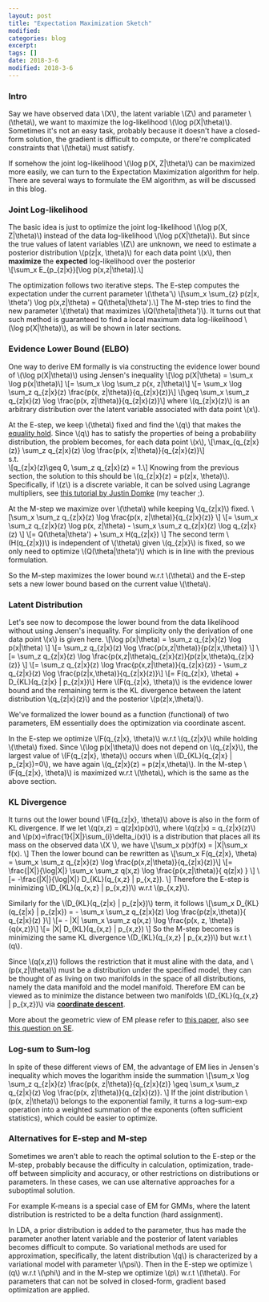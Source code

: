 ```yaml
---
layout: post
title: "Expectation Maximization Sketch"
modified:
categories: blog
excerpt:
tags: []
date: 2018-3-6
modified: 2018-3-6
---
```


### Intro
Say we have observed data \\(X\\), the latent variable \\(Z\\) and parameter \\(\theta\\), we want to maximize the log-likelihood \\(\log p(X\|\theta)\\).  Sometimes it's not an easy task, probably because it doesn't have a closed-form solution, the gradient is difficult to compute, or there're complicated constraints that \\(\theta\\) must satisfy. 

If somehow the joint log-likelihood \\(\log p(X, Z\|\theta)\\) can be maximized more easily, we can turn to the Expectation Maximization algorithm for help. There are several ways to formulate the EM algorithm, as will be discussed in this blog.

### Joint Log-likelihood
The basic idea is just to optimize the joint log-likelihood \\(\log p(X, Z\|\theta)\\) instead of the data log-likelihood \\(\log p(X\|\theta)\\). But since the true values of latent variables \\(Z\\) are unknown, we need to estimate a posterior distribution \\(p(z\|x, \theta)\\) for each data point \\(x\\), then **maximize** the **expected** log-likelihood over the posterior  
\\[\sum_x E_{p_{z\|x}}[\log p(x,z|\theta)].\\]  

The optimization follows two iterative steps. The E-step computes the expectation under the current parameter \\(\theta'\\)
\\[\sum_x \sum_{z} p(z\|x, \theta') \log p(x,z|\theta) = Q(\theta|\theta').\\]
The M-step tries to find the new parameter \\(\theta\\) that maximizes \\(Q(\theta|\theta')\\). It turns out that such method is guaranteed to find a local maximum data log-likelihood \\(\log p(X\|\theta)\\), as will be shown in later sections.

### Evidence Lower Bound (ELBO)
One way to derive EM formally is via constructing the evidence lower bound of \\(\log p(X\|\theta)\\) using Jensen's inequality
\\[\log p(X\|\theta) = \sum_x \log p(x\|\theta)\\]
\\[= \sum_x \log \sum_z p(x, z\|\theta)\\]
\\[= \sum_x \log \sum_z q_{z\|x}(z) \frac{p(x, z\|\theta)}{q_{z\|x}(z)}\\]
\\[\geq \sum_x \sum_z q_{z\|x}(z) \log \frac{p(x, z\|\theta)}{q_{z\|x}(z)}\\]
where \\(q_{z\|x}(z)\\) is an arbitrary distribution over the latent variable associated with data point \\(x\\).

At the E-step, we keep \\(\theta\\) fixed and find the \\(q\\) that makes the [equality hold](https://en.wikipedia.org/wiki/Jensen%27s_inequality#Information_theory). Since \\(q\\) has to satisfy the properties of being a probability distribution, the problem becomes, for each data point \\(x\\),
\\[\max_{q_{z\|x}(z)} \sum_z q_{z\|x}(z) \log \frac{p(x, z\|\theta)}{q_{z\|x}(z)}\\]  
s.t.  
\\[q_{z\|x}(z)\geq 0, \sum_z q_{z\|x}(z) = 1.\\]
Knowing from the previous section, the solution to this should be \\(q_{z\|x}(z) = p(z\|x, \theta)\\). Specifically, if \\(z\\) is a discrete variable, it can be solved using Lagrange multipliers, see [this tutorial by Justin Domke](https://www.ics.uci.edu/~smyth/courses/cs274/readings/domke_notes_on_EM.pdf) (my teacher ;).

At the M-step we maximize over \\(\theta\\) while keeping \\(q_{z\|x}\\) fixed.
\\[\sum_x \sum_z q_{z\|x}(z) \log \frac{p(x, z\|\theta)}{q_{z\|x}(z)} \\]
\\[= \sum_x \sum_z q_{z\|x}(z) \log p(x, z\|\theta) - \sum_x \sum_z q_{z\|x}(z) \log q_{z\|x}(z) \\]
\\[= Q(\theta|\theta') + \sum_x H(q_{z\|x}) \\]
The second term \\(H(q_{z\|x})\\) is independent of \\(\theta\\) given \\(q_{z\|x}\\) is fixed, so we only need to optimize \\(Q(\theta|\theta')\\) which is in line with the previous formulation.

So the M-step maximizes the lower bound w.r.t \\(\theta\\) and the E-step sets a new lower bound based on the current value \\(\theta\\).

### Latent Distribution
Let's see now to decompose the lower bound from the data likelihood without using Jensen's inequality. For simplicity only the derivation of one data point \\(x\\) is given here.
\\[\log p(x\|\theta) = \sum_z q_{z\|x}(z) \log p(x\|\theta) \\]
\\[= \sum_z q_{z\|x}(z) \log \frac{p(x,z\|\theta)}{p(z\|x,\theta)} \\]
\\[= \sum_z q_{z\|x}(z) \log \frac{p(x,z\|\theta)q_{z\|x}(z)}{p(z\|x,\theta)q_{z\|x}(z)} \\]
\\[= \sum_z q_{z\|x}(z) \log \frac{p(x,z\|\theta)}{q_{z\|x}(z)} - \sum_z q_{z\|x}(z) \log \frac{p(z\|x,\theta)}{q_{z\|x}(z)}\\]
\\[= F(q_{z\|x}, \theta) + D_{KL}(q_{z\|x} \| p_{z\|x})\\]
Here \\(F(q_{z\|x}, \theta)\\) is the evidence lower bound and the remaining term is the KL divergence between the latent distribution \\(q_{z\|x}(z)\\) and the posterior \\(p(z\|x,\theta)\\). 

We've formalized the lower bound as a function (functional) of two parameters, EM essentially does the optimization via coordinate ascent. 

In the E-step we optimize \\(F(q_{z\|x}, \theta)\\) w.r.t \\(q_{z\|x}\\) while holding \\(\theta\\) fixed. Since \\(\log p(x\|\theta)\\) does not depend on \\(q_{z\|x}\\), the largest value of \\(F(q_{z\|x}, \theta)\\) occurs when \\(D_{KL}(q_{z\|x} \| p_{z\|x})=0\\), we have again \\(q_{z\|x}(z) = p(z\|x,\theta)\\). In the M-step \\(F(q_{z\|x}, \theta)\\) is maximized w.r.t \\(\theta\\), which is the same as the above section.

### KL Divergence
It turns out the lower bound \\(F(q_{z\|x}, \theta)\\) above is also in the form of KL divergence. If we let \\(q(x,z) = q(z\|x)p(x)\\), where \\(q(z\|x) = q_{z\|x}(z)\\) and \\(p(x)=\frac{1}{\|X\|}\sum_{i}\delta_i(x)\\) is a distribution that places all its mass on the observed data \\(X \\), we have
\\[\sum_x p(x)f(x) = \|X\|\sum_x f(x). \\]
Then the lower bound can be rewritten as 
\\[\sum_x F(q_{z\|x}, \theta) = \sum_x \sum_z q_{z\|x}(z) \log \frac{p(x,z\|\theta)}{q_{z\|x}(z)}\\]
\\[= \frac{\|X\|}{\log\|X\|} \sum_x \sum_z q(x,z) \log \frac{p(x,z\|\theta)}{ q(z\|x) } \\]
\\[= -\frac{\|X\|}{\log\|X\|} D_{KL}(q_{x,z} \| p_{x,z}). \\]
Therefore the E-step is minimizing \\(D_{KL}(q_{x,z} \| p_{x,z})\\) w.r.t \\(p_{x,z}\\).

Similarly for the \\(D_{KL}(q_{z\|x} \| p_{z\|x})\\) term, it follows
\\[\sum_x D_{KL}(q_{z\|x} \| p_{z\|x}) = - \sum_x \sum_z q_{z\|x}(z) \log \frac{p(z\|x,\theta)}{ q_{z\|x}(z) }\\]
\\[= - \|X\| \sum_x \sum_z q(x,z) \log \frac{p(x, z, \theta)}{q(x,z)}\\]
\\[= \|X\| D_{KL}(q_{x,z} \| p_{x,z}) \\]
So the M-step becomes is minimizing the same KL divergence \\(D_{KL}(q_{x,z} \| p_{x,z})\\) but w.r.t \\(q\\). 

Since \\(q(x,z)\\) follows the restriction that it must aline with the data, and \\(p(x,z\|\theta)\\) must be a distribution under the specified model, they can be thought of as living on two manifolds in the space of all distributions, namely the data manifold and the model manifold. Therefore EM can be viewed as to minimize the distance between two manifolds \\(D_{KL}(q_{x,z} \| p_{x,z})\\) via [**coordinate descent**](https://en.wikipedia.org/wiki/Coordinate_descent). 

More about the geometric view of EM please refer to [this paper](http://mi.eng.cam.ac.uk/~wjb31/PUBS/igmlc.ciss96.pdf), also see [this question on SE](https://stats.stackexchange.com/questions/335674/how-to-picture-em-algorithm-and-kl-divergence-geometrically).

### Log-sum to Sum-log
In spite of these different views of EM, the advantage of EM lies in Jensen's inequality which moves the logarithm inside the summation
\\[\sum_x \log \sum_z q_{z\|x}(z) \frac{p(x, z\|\theta)}{q_{z\|x}(z)} \geq \sum_x \sum_z q_{z\|x}(z) \log \frac{p(x, z\|\theta)}{q_{z\|x}(z)}. \\]
If the joint distribution \\(p(x, z\|\theta)\\) belongs to the exponential family, it turns a log-sum-exp operation into a weighted summation of the exponents (often sufficient statistics), which could be easier to optimize.

### Alternatives for E-step and M-step
Sometimes we aren't able to reach the optimal solution to the E-step or the M-step, probably because the difficulty in calculation, optimization, trade-off between simplicity and accuracy, or other restrictions on distributions or parameters. In these cases, we can use alternative approaches for a suboptimal solution.

For example K-means is a special case of EM for GMMs, where the latent distribution is restricted to be a delta function (hard assignment). 

In LDA, a prior distribution is added to the parameter, thus has made the parameter another latent variable and the posterior of latent variables becomes difficult to compute. So variational methods are used for approximation, specifically, the latent distribution \\(q\\) is characterized by a variational model with parameter \\(\psi\\). Then in the E-step we optimize \\(q\\) w.r.t \\(\phi\\) and in the M-step we optimize \\(p\\) w.r.t \\(\theta\\). For parameters that can not be solved in closed-form, gradient based optimization are applied.

